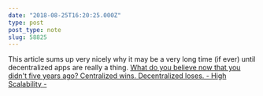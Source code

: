 ```yaml
---
date: "2018-08-25T16:20:25.000Z"
type: post 
post_type: note
slug: 58825
---
```

This article sums up very nicely why it may be a very long time (if ever) until decentralized apps are really a thing. [What do you believe now that you didn&#39;t five years ago? Centralized wins. Decentralized loses. - High Scalability -](http://highscalability.com/blog/2018/8/22/what-do-you-believe-now-that-you-didnt-five-years-ago-centra.html)

